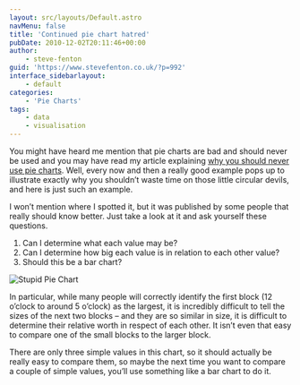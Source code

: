 ```yaml
---
layout: src/layouts/Default.astro
navMenu: false
title: 'Continued pie chart hatred'
pubDate: 2010-12-02T20:11:46+00:00
author:
    - steve-fenton
guid: 'https://www.stevefenton.co.uk/?p=992'
interface_sidebarlayout:
    - default
categories:
    - 'Pie Charts'
tags:
    - data
    - visualisation
---
```


You might have heard me mention that pie charts are bad and should never be used and you may have read my article explaining [why you should never use pie charts](https://www.stevefenton.co.uk/2009/04/pie-charts-are-bad/). Well, every now and then a really good example pops up to illustrate exactly why you shouldn’t waste time on those little circular devils, and here is just such an example.

I won’t mention where I spotted it, but it was published by some people that really should know better. Just take a look at it and ask yourself these questions.

1. Can I determine what each value may be?
2. Can I determine how big each value is in relation to each other value?
3. Should this be a bar chart?

![Stupid Pie Chart](/img/2015/07/stupidpie.png)

In particular, while many people will correctly identify the first block (12 o’clock to around 5 o’clock) as the largest, it is incredibly difficult to tell the sizes of the next two blocks – and they are so similar in size, it is difficult to determine their relative worth in respect of each other. It isn’t even that easy to compare one of the small blocks to the larger block.

There are only three simple values in this chart, so it should actually be really easy to compare them, so maybe the next time you want to compare a couple of simple values, you’ll use something like a bar chart to do it.